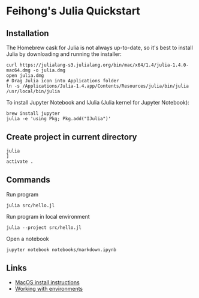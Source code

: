 # Feihong's Julia Quickstart

## Installation

The Homebrew cask for Julia is not always up-to-date, so it's best to install Julia by downloading and running the installer:

```
curl https://julialang-s3.julialang.org/bin/mac/x64/1.4/julia-1.4.0-mac64.dmg -o julia.dmg
open julia.dmg
# Drag Julia icon into Applications folder
ln -s /Applications/Julia-1.4.app/Contents/Resources/julia/bin/julia /usr/local/bin/julia
```

To install Jupyter Notebook and IJulia (Julia kernel for Jupyter Notebook):

```
brew install jupyter
julia -e 'using Pkg; Pkg.add("IJulia")'
```

## Create project in current directory

```
julia
]
activate .
```

## Commands

Run program

    julia src/hello.jl

Run program in local environment

    julia --project src/hello.jl

Open a notebook

    jupyter notebook notebooks/markdown.ipynb

## Links

- [MacOS install instructions](https://julialang.org/downloads/platform/#macos)
- [Working with environments](https://julialang.github.io/Pkg.jl/v1/environments/)
